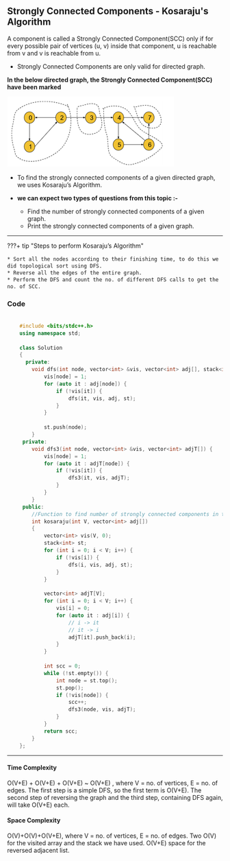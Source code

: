## Strongly Connected Components - Kosaraju's Algorithm

A component is called a Strongly Connected Component(SCC) only if for every possible pair of vertices (u, v) inside that component, u is reachable from v and v is reachable from u.

* Strongly Connected Components are only valid for directed graph.

**In the below directed graph, the Strongly Connected Component(SCC) have been marked**

![loading...](../../../images/dsa/graph/kosaraju.png)


* To find the strongly connected components of a given directed graph, we uses Kosaraju’s Algorithm.


* **we can expect two types of questions from this topic :-**
    * Find the number of strongly connected components of a given graph.
    * Print the strongly connected components of a given graph.


---

???+ tip "Steps to perform Kosaraju’s Algorithm"

    * Sort all the nodes according to their finishing time, to do this we did topological sort using DFS.
    * Reverse all the edges of the entire graph.
    * Perform the DFS and count the no. of different DFS calls to get the no. of SCC.


### Code

```cpp

    #include <bits/stdc++.h>
    using namespace std;

    class Solution
    {
      private:
        void dfs(int node, vector<int> &vis, vector<int> adj[], stack<int> &st) {
            vis[node] = 1;
            for (auto it : adj[node]) {
                if (!vis[it]) {
                    dfs(it, vis, adj, st);
                }
            }

            st.push(node);
        }
     private:
        void dfs3(int node, vector<int> &vis, vector<int> adjT[]) {
            vis[node] = 1;
            for (auto it : adjT[node]) {
                if (!vis[it]) {
                    dfs3(it, vis, adjT);
                }
            }
        }
     public:
        //Function to find number of strongly connected components in the graph.
        int kosaraju(int V, vector<int> adj[])
        {
            vector<int> vis(V, 0);
            stack<int> st;
            for (int i = 0; i < V; i++) {
                if (!vis[i]) {
                    dfs(i, vis, adj, st);
                }
            }

            vector<int> adjT[V];
            for (int i = 0; i < V; i++) {
                vis[i] = 0;
                for (auto it : adj[i]) {
                    // i -> it
                    // it -> i
                    adjT[it].push_back(i);
                }
            }

            int scc = 0;
            while (!st.empty()) {
                int node = st.top();
                st.pop();
                if (!vis[node]) {
                    scc++;
                    dfs3(node, vis, adjT);
                }
            }
            return scc;
        }
    };


```

---

#### Time Complexity

O(V+E) + O(V+E) + O(V+E) ~ O(V+E) , where V = no. of vertices, E = no. of edges. The first step is a simple DFS, so the first term is O(V+E). The second step of reversing the graph and the third step, containing DFS again, will take O(V+E) each.

#### Space Complexity
O(V)+O(V)+O(V+E), where V = no. of vertices, E = no. of edges. Two O(V) for the visited array and the stack we have used. O(V+E) space for the reversed adjacent list.


